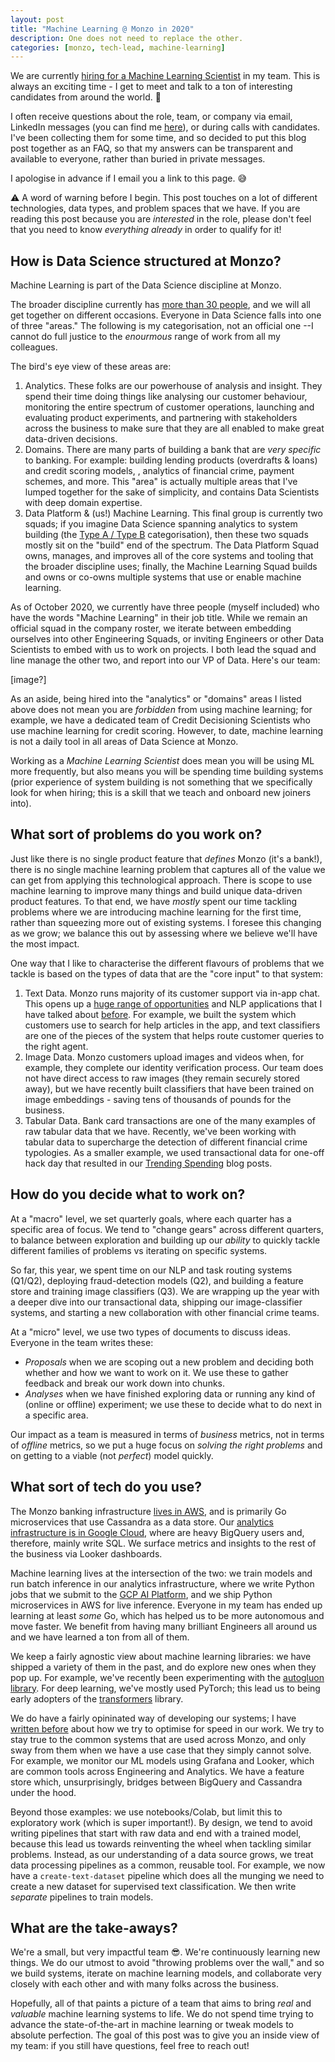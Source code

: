 ```yaml
---
layout: post
title: "Machine Learning @ Monzo in 2020"
description: One does not need to replace the other.
categories: [monzo, tech-lead, machine-learning]
---
```


We are currently [hiring for a Machine Learning Scientist](https://boards.greenhouse.io/monzo/jobs/517446) in my team. This is always an exciting time - I get to meet and talk to a ton of interesting candidates from around the world. 🙌 

I often receive questions about the role, team, or company via email, LinkedIn messages (you can find me [here](https://www.linkedin.com/in/nlathia/)), or during calls with candidates. I've been collecting them for some time, and so decided to put this blog post together as an FAQ, so that my answers can be transparent and available to everyone, rather than buried in private messages.

I apologise in advance if I email you a link to this page. 😅

⚠️ A word of warning before I begin. This post touches on a lot of different technologies, data types, and problem spaces that we have. If you are reading this post because you are _interested_ in the role, please don't feel that you need to know _everything already_ in order to qualify for it!

## How is Data Science structured at Monzo?

Machine Learning is part of the Data Science discipline at Monzo.

The broader discipline currently has [more than 30 people](https://monzo.com/blog/2019/11/04/how-we-scaled-our-data-team-from-1-to-30-people-part-1), and we will all get together on different occasions. Everyone in Data Science falls into one of three "areas." The following is my categorisation, not an official one --I cannot do full justice to the _enourmous_ range of work from all my colleagues.

The bird's eye view of these areas are:

1. Analytics. These folks are our powerhouse of analysis and insight. They spend their time doing things like analysing our customer behaviour, monitoring the entire spectrum of customer operations, launching and evaluating product experiments, and partnering with stakeholders across the business to make sure that they are all enabled to make great data-driven decisions.
2. Domains. There are many parts of building a bank that are _very specific_ to banking. For example: building lending products (overdrafts & loans) and credit scoring models, , analytics of financial crime, payment schemes, and more. This "area" is actually multiple areas that I've lumped together for the sake of simplicity, and contains Data Scientists with deep domain expertise.
3. Data Platform & (us!) Machine Learning. This final group is currently two squads; if you imagine Data Science spanning analytics to system building (the [Type A / Type B](https://medium.com/@rchang/my-two-year-journey-as-a-data-scientist-at-twitter-f0c13298aee6) categorisation), then these two squads mostly sit on the "build" end of the spectrum. The Data Platform Squad owns, manages, and improves all of the core systems and tooling that the broader discipline uses; finally, the Machine Learning Squad builds and owns or co-owns multiple systems that use or enable machine learning.

As of October 2020, we currently have three people (myself included) who have the words "Machine Learning" in their job title. While we remain an official squad in the company roster, we iterate between embedding ourselves into other Engineering Squads, or inviting Engineers or other Data Scientists to embed with us to work on projects. I both lead the squad and line manage the other two, and report into our VP of Data. Here's our team:

[image?]

As an aside, being hired into the "analytics" or "domains" areas I listed above does not mean you are _forbidden_ from using machine learning; for example, we have a dedicated team of Credit Decisioning Scientists who use machine learning for credit scoring. However, to date, machine learning is not a daily tool in all areas of Data Science at Monzo.

Working as a _Machine Learning Scientist_ does mean you will be using ML more frequently, but also means you will be spending time building systems (prior experience of system building is not something that we specifically look for when hiring; this is a skill that we teach and onboard new joiners into).  

## What sort of problems do you work on?

Just like there is no single product feature that _defines_ Monzo (it's a bank!), there is no single machine learning problem that captures all of the value we can get from applying this technological approach. There is scope to use machine learning to improve many things and build unique data-driven product features. To that end, we have _mostly_ spent our time tackling problems where we are introducing machine learning for the first time, rather than squeezing more out of existing systems. I foresee this changing as we grow; we balance this out by assessing where we believe we'll have the most impact.

One way that I like to characterise the different flavours of problems that we tackle is based on the types of data that are the "core input" to that system:

1. Text Data. Monzo runs majority of its customer support via in-app chat. This opens up a [huge range of opportunities](http://nlathia.github.io/2020/06/Customer-service-machine-learning.html) and NLP applications that I have talked about [before](https://www.slideshare.net/neal.lathia/using-language-models-to-supercharge-monzos-customer-support). For example, we built the system which customers use to search for help articles in the app, and text classifiers are one of the pieces of the system that helps route customer queries to the right agent.
2. Image Data. Monzo customers upload images and videos when, for example, they complete our identity verification process. Our team does not have direct access to raw images (they remain securely stored away), but we have recently built classifiers that have been trained on image embeddings - saving tens of thousands of pounds for the business. 
3. Tabular Data. Bank card transactions are one of the many examples of raw tabular data that we have. Recently, we've been working with tabular data to supercharge the detection of different financial crime typologies. As a smaller example, we used transactional data for one-off hack day that resulted in our [Trending Spending](https://monzo.com/blog/trending-spending) blog posts.

## How do you decide what to work on?

At a "macro" level, we set quarterly goals, where each quarter has a specific area of focus. We tend to "change gears" across different quarters, to balance between exploration and building up our _ability_ to quickly tackle different families of problems vs iterating on specific systems.

So far, this year, we spent time on our NLP and task routing systems (Q1/Q2), deploying fraud-detection models (Q2), and building a feature store and training image classifiers (Q3). We are wrapping up the year with a deeper dive into our transactional data, shipping our image-classifier systems, and starting a new collaboration with other financial crime teams. 

At a "micro" level, we use two types of documents to discuss ideas. Everyone in the team writes these:
* _Proposals_ when we are scoping out a new problem and deciding both whether and how we want to work on it. We use these to gather feedback and break our work down into chunks.
* _Analyses_ when we have finished exploring data or running any kind of (online or offline) experiment; we use these to decide what to do next in a specific area.

Our impact as a team is measured in terms of _business_ metrics, not in terms of _offline_ metrics, so we put a huge focus on _solving the right problems_ and on getting to a viable (not _perfect_) model quickly.

## What sort of tech do you use?

The Monzo banking infrastructure [lives in AWS](https://aws.amazon.com/solutions/case-studies/monzo/), and is primarily Go microservices that use Cassandra as a data store. Our [analytics infrastructure is in Google Cloud](https://cloud.google.com/customers/monzo), where are heavy BigQuery users and, therefore, mainly write SQL. We surface metrics and insights to the rest of the business via Looker dashboards.

Machine learning lives at the intersection of the two: we train models and run batch inference in our analytics infrastructure, where we write Python jobs that we submit to the [GCP AI Platform](https://cloud.google.com/ai-platform), and we ship Python microservices in AWS for live inference. Everyone in my team has ended up learning at least _some_ Go, which has helped us to be more autonomous and move faster. We benefit from having many brilliant Engineers all around us and we have learned a ton from all of them.

We keep a fairly agnostic view about machine learning libraries: we have shipped a variety of them in the past, and do explore new ones when they pop up. For example, we've recently been experimenting with the [autogluon library](https://github.com/awslabs/autogluon). For deep learning, we've mostly used PyTorch; this lead us to being early adopters of the [transformers](https://github.com/huggingface/transformers) library.

We do have a fairly opininated way of developing our systems; I have [written before](http://nlathia.github.io/2019/08/Machine-learning-faster.html) about how we try to optimise for speed in our work. We try to stay true to the common systems that are used across Monzo, and only sway from them when we have a use case that they simply cannot solve. For example, we monitor our ML models using Grafana and Looker, which are common tools across Engineering and Analytics. We have a feature store which, unsurprisingly, bridges between BigQuery and Cassandra under the hood.

Beyond those examples: we use notebooks/Colab, but limit this to exploratory work (which is super important!). By design, we tend to avoid writing pipelines that start with raw data and end with a trained model, because this lead us towards reinventing the wheel when tackling similar problems. Instead, as our understanding of a data source grows, we treat data processing pipelines as a common, reusable tool. For example, we now have a `create-text-dataset` pipeline which does all the munging we need to create a new dataset for supervised text classification. We then write _separate_ pipelines to train models.

## What are the take-aways?

We're a small, but very impactful team 😎. We're continuously learning new things. We do our utmost to avoid "throwing problems over the wall," and so we build systems, iterate on machine learning models, and collaborate very closely with each other and with many folks across the business.

Hopefully, all of that paints a picture of a team that aims to bring _real_ and _valuable_ machine learning systems to life. We do not spend time trying to advance the state-of-the-art in machine learning or tweak models to absolute perfection. The goal of this post was to give you an inside view of my team: if you still have questions, feel free to reach out!


